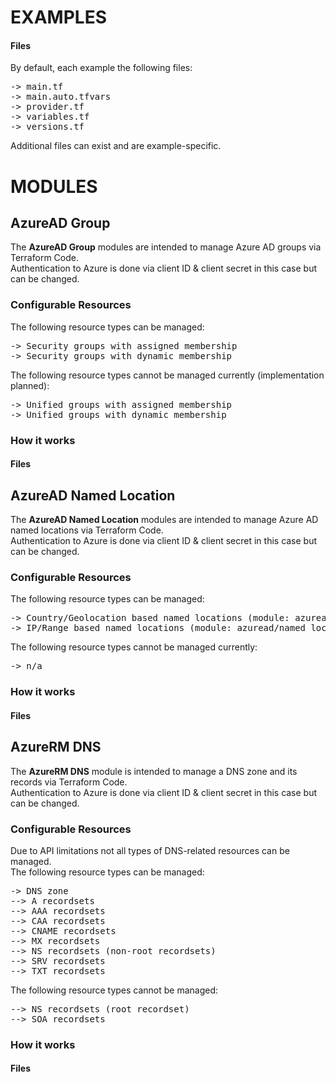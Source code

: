 
# EXAMPLES

#### Files

By default, each example the following files:

<pre>
-> main.tf
-> main.auto.tfvars
-> provider.tf
-> variables.tf
-> versions.tf
</pre>

Additional files can exist and are example-specific.

# MODULES

## AzureAD Group

The <b>AzureAD Group</b> modules are intended to manage Azure AD groups via Terraform Code.  
Authentication to Azure is done via client ID & client secret in this case but can be changed.

### Configurable Resources

The following resource types can be managed:

<pre>
-> Security groups with assigned membership
-> Security groups with dynamic membership
</pre>

The following resource types cannot be managed currently (implementation planned):

<pre>
-> Unified groups with assigned membership
-> Unified groups with dynamic membership
</pre>

### How it works

#### Files

## AzureAD Named Location

The <b>AzureAD Named Location</b> modules are intended to manage Azure AD named locations via Terraform Code.  
Authentication to Azure is done via client ID & client secret in this case but can be changed.

### Configurable Resources

The following resource types can be managed:

<pre>
-> Country/Geolocation based named locations (module: azuread/named_location/country)
-> IP/Range based named locations (module: azuread/named_location/ip)
</pre>

The following resource types cannot be managed currently:

<pre>
-> n/a
</pre>

### How it works

#### Files

## AzureRM DNS

The <b>AzureRM DNS</b> module is intended to manage a DNS zone and its records via Terraform Code.  
Authentication to Azure is done via client ID & client secret in this case but can be changed.

### Configurable Resources

Due to API limitations not all types of DNS-related resources can be managed.  
The following resource types can be managed:

<pre>
-> DNS zone
--> A recordsets
--> AAA recordsets
--> CAA recordsets
--> CNAME recordsets
--> MX recordsets
--> NS recordsets (non-root recordsets)
--> SRV recordsets
--> TXT recordsets
</pre>

The following resource types cannot be managed:

<pre>
--> NS recordsets (root recordset)
--> SOA recordsets
</pre>

### How it works

#### Files

